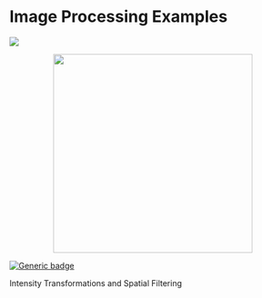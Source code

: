 # Image Processing Examples
[![](https://img.shields.io/badge/author-@farunurisonmez-blue.svg?style=flat)](https://farunurisonmez.com)

<p align="center">
<img src="https://storage.googleapis.com/fns-blog/public/frontend/assets/images/document/ImageProcessing/ImageProcessingLogo.png" width="350" height="350">
</p>

[![Generic badge](https://img.shields.io/badge/branch-MATLAB-<COLOR>.svg)](https://github.com/FaruNuriSonmez/ImageProcessingExamples/tree/Matlab)
  
<dl>
  <dt>
    <dt>Intensity Transformations and Spatial Filtering
    </dt>
  </dt>
  
</dl>
